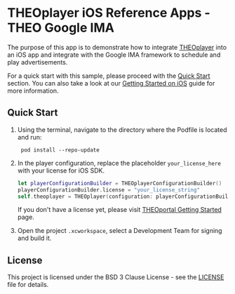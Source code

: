 # THEOplayer iOS Reference Apps - THEO Google IMA

The purpose of this app is to demonstrate how to integrate [THEOplayer] into an iOS app and integrate with the Google IMA framework to schedule and play advertisements.

For a quick start with this sample, please proceed with the [Quick Start](#Quick-Start) section. You can also take a look at our [Getting Started on iOS](https://docs.theoplayer.com/getting-started/01-sdks/03-ios-unified/00-getting-started.md) guide for more information.

## Quick Start

1. Using the terminal, navigate to the directory where the Podfile is located and run:

        pod install --repo-update
       
2. In the player configuration, replace the placeholder `your_license_here` with your license for iOS SDK.
    ```swift
    let playerConfigurationBuilder = THEOplayerConfigurationBuilder()
    playerConfigurationBuilder.license = "your_license_string"
    self.theoplayer = THEOplayer(configuration: playerConfigurationBuilder.build())
    ```

    If you don't have a license yet, please visit [THEOportal Getting Started](https://portal.theoplayer.com/getting-started) page.
3. Open the project `.xcworkspace`, select a Development Team for signing and build it.

## License

This project is licensed under the BSD 3 Clause License - see the [LICENSE] file for details.

[//]: # (Links and Guides reference)
[THEOplayer]: https://www.theoplayer.com
[Get Started with THEOplayer]: https://www.theoplayer.com/pricing/theoplayer

[//]: # (Project files reference)
[LICENSE]: LICENSE
